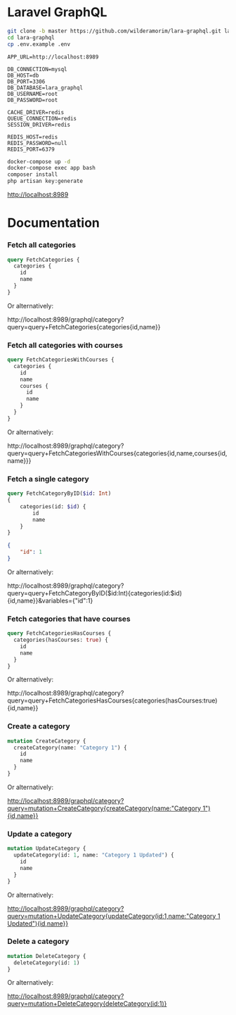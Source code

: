 # Laravel GraphQL

```sh
git clone -b master https://github.com/wilderamorim/lara-graphql.git lara-graphql
cd lara-graphql
cp .env.example .env
```

```dosini
APP_URL=http://localhost:8989

DB_CONNECTION=mysql
DB_HOST=db
DB_PORT=3306
DB_DATABASE=lara_graphql
DB_USERNAME=root
DB_PASSWORD=root

CACHE_DRIVER=redis
QUEUE_CONNECTION=redis
SESSION_DRIVER=redis

REDIS_HOST=redis
REDIS_PASSWORD=null
REDIS_PORT=6379
```

```sh
docker-compose up -d
docker-compose exec app bash
composer install
php artisan key:generate
```

[http://localhost:8989](http://localhost:8989)

# Documentation

### Fetch all categories

```graphql
query FetchCategories {
  categories {
    id
    name
  }
}
```

Or alternatively:

http://localhost:8989/graphql/category?query=query+FetchCategories{categories{id,name}}

### Fetch all categories with courses

```graphql
query FetchCategoriesWithCourses {
  categories {
    id
    name
    courses {
      id
      name
    }
  }
}
```

Or alternatively:

http://localhost:8989/graphql/category?query=query+FetchCategoriesWithCourses{categories{id,name,courses{id,name}}}

### Fetch a single category

```graphql
query FetchCategoryByID($id: Int)
{
    categories(id: $id) {
        id
        name
    }
}
```

```json
{
    "id": 1
}
```

Or alternatively:

http://localhost:8989/graphql/category?query=query+FetchCategoryByID($id:Int){categories(id:$id){id,name}}&variables={"id":1}

### Fetch categories that have courses

```graphql
query FetchCategoriesHasCourses {
  categories(hasCourses: true) {
    id
    name
  }
}
```

Or alternatively:

http://localhost:8989/graphql/category?query=query+FetchCategoriesHasCourses{categories(hasCourses:true){id,name}}

### Create a category

```graphql
mutation CreateCategory {
  createCategory(name: "Category 1") {
    id
    name
  }
}
```

Or alternatively:

[http://localhost:8989/graphql/category?query=mutation+CreateCategory{createCategory(name:"Category 1"){id,name}}](http://localhost:8989/graphql/category?query=mutation+CreateCategory{createCategory(name:"Category%201"){id,name}})

### Update a category

```graphql
mutation UpdateCategory {
  updateCategory(id: 1, name: "Category 1 Updated") {
    id
    name
  }
}
```

Or alternatively:

[http://localhost:8989/graphql/category?query=mutation+UpdateCategory{updateCategory(id:1,name:"Category 1 Updated"){id,name}}](http://localhost:8989/graphql/category?query=mutation+UpdateCategory{updateCategory(id:1,name:"Category%201%20Updated"){id,name}})

### Delete a category

```graphql
mutation DeleteCategory {
  deleteCategory(id: 1)
}
```

Or alternatively:

[http://localhost:8989/graphql/category?query=mutation+DeleteCategory{deleteCategory(id:1)}](http://localhost:8989/graphql/category?query=mutation+DeleteCategory{deleteCategory(id:1)})

